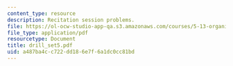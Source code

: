 ```yaml
---
content_type: resource
description: Recitation session problems.
file: https://ol-ocw-studio-app-qa.s3.amazonaws.com/courses/5-13-organic-chemistry-ii-fall-2003/a487ba4cc722dd186e7f6a1dc0cc81bd_drill_set5.pdf
file_type: application/pdf
resourcetype: Document
title: drill_set5.pdf
uid: a487ba4c-c722-dd18-6e7f-6a1dc0cc81bd
---
```

